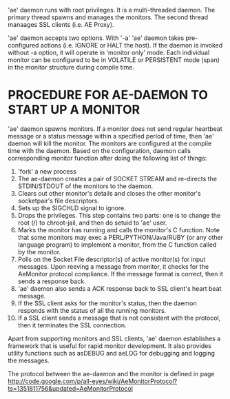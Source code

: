 'ae' daemon runs with root privileges.  It is a multi-threaded daemon.  The primary thread spawns and manages the monitors.  The second thread manaages SSL clients (i.e. AE Proxy).

'ae' daemon accepts two options.  With '-a' 'ae' daemon takes pre-configured actions (i.e. IGNORE or HALT the host).  If the daemon is invoked without -a option, it will operate in 'monitor only' mode.  Each individual monitor can be configured to be in VOLATILE or PERSISTENT mode (span) in the monitor structure during compile time.

# PROCEDURE FOR AE-DAEMON TO START UP A  MONITOR #

'ae' daemon spawns monitors.  If a monitor does not send regular heartbeat message or a status message within a specified period of time, then 'ae' daemon will kill the monitor.  The monitors are configured at the compile time with the daemon.  Based on the configuration, daemon calls corresponding monitor function after doing the following list of things:

  1. 'fork' a new process
  1. The ae-daemon creates a pair of SOCKET STREAM and re-directs the STDIN/STDOUT of the monitors to the daemon.
  1. Clears out other monitor's details and closes the other monitor's socketpair's file descriptors.
  1. Sets up the SIGCHLD signal to ignore.
  1. Drops the privileges.  This step contains two parts: one is to change the root (/) to chroot-jail, and then do setuid to 'ae' user.
  1. Marks the monitor has running and calls the monitor's C function.  Note that some monitors may exec a PERL/PYTHON/Java/RUBY (or any other language program) to implement a monitor, from the C function called by the monitor.
  1. Polls on the Socket File descriptor(s) of active monitor(s) for input messages.  Upon reeving a message from monitor, it checks for the AeMonitor protocol compliance.  If the message format is correct, then it sends a response back.
  1. 'ae' daemon also sends a ACK response back to SSL client's heart beat message.
  1. If the SSL client asks for the monitor's status, then the daemon responds with the status of all the running monitors.
  1. If a SSL client sends a message that is not consistent with the protocol, then it terminates the SSL connection.

Apart from supporting monitors and SSL clients, 'ae' daemon establishes a framework that is useful for rapid monitor development.  It also provides utility functions such as asDEBUG and aeLOG for debugging and logging the messages.

The protocol between the ae-daemon and the monitor is defined in page http://code.google.com/p/all-eyes/wiki/AeMonitorProtocol?ts=1351811756&updated=AeMonitorProtocol